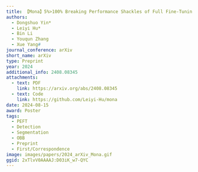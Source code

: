 ```yaml
---
title: 【Mona】5%>100% Breaking Performance Shackles of Full Fine-Tuning on Visual Recognition Tasks
authors:
  - Dongshuo Yin*
  - Leiyi Hu*
  - Bin Li
  - Youqun Zhang
  - Xue Yang#
journal_conference: arXiv
short_name: arXiv
type: Preprint
year: 2024
additional_info: 2408.08345
attachments:
  - text: PDF
    link: https://arxiv.org/abs/2408.08345
  - text: Code
    link: https://github.com/Leiyi-Hu/mona
date: 2024-08-15
award: Poster
tags:
  - PEFT
  - Detection
  - Segmentation
  - OBB
  - Preprint
  - First/Correspondence
image: images/papers/2024_arXiv_Mona.gif
ggid: 2xTlvV0AAAAJ:D03iK_w7-QYC
---
```

